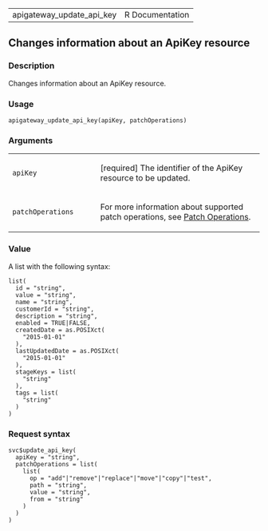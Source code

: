 <table style="width: 100%;">
<tbody>
<tr class="odd">
<td>apigateway_update_api_key</td>
<td style="text-align: right;">R Documentation</td>
</tr>
</tbody>
</table>

## Changes information about an ApiKey resource

### Description

Changes information about an ApiKey resource.

### Usage

    apigateway_update_api_key(apiKey, patchOperations)

### Arguments

<table>
<colgroup>
<col style="width: 35%" />
<col style="width: 65%" />
</colgroup>
<tbody>
<tr class="odd">
<td><code id="apigateway_update_api_key_:_apiKey">apiKey</code></td>
<td><p>[required] The identifier of the ApiKey resource to be
updated.</p></td>
</tr>
<tr class="even">
<td><code
id="apigateway_update_api_key_:_patchOperations">patchOperations</code></td>
<td><p>For more information about supported patch operations, see <a
href="https://docs.aws.amazon.com/apigateway/latest/api/patch-operations.html">Patch
Operations</a>.</p></td>
</tr>
</tbody>
</table>

### Value

A list with the following syntax:

    list(
      id = "string",
      value = "string",
      name = "string",
      customerId = "string",
      description = "string",
      enabled = TRUE|FALSE,
      createdDate = as.POSIXct(
        "2015-01-01"
      ),
      lastUpdatedDate = as.POSIXct(
        "2015-01-01"
      ),
      stageKeys = list(
        "string"
      ),
      tags = list(
        "string"
      )
    )

### Request syntax

    svc$update_api_key(
      apiKey = "string",
      patchOperations = list(
        list(
          op = "add"|"remove"|"replace"|"move"|"copy"|"test",
          path = "string",
          value = "string",
          from = "string"
        )
      )
    )
